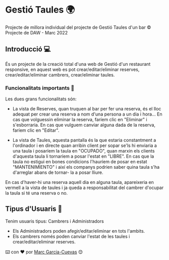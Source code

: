 # Gestió Taules 🌍

Projecte de millora individual del projecte de Gestió Taules d'un bar
© Projecte de DAW - Marc 2022

## Introducció 💻

És un projecte de la creació total d'una web de Gestió d'un restaurant responsive, en aquest web es pot crear/editar/eliminar reserves, crear/editar/eliminar cambrers, crear/eliminar taules.

### Funcionalitats importants 🚧

Les dues grans funcionalitats són:
- La vista de Reserves, quan truquen al bar per fer una reserva, és el lloc adequat per crear una reserva a nom d'una persona a un dia i hora...
En cas que volguessin eliminar la reserva, faríem clic en "Eliminar" i s'esborraria.
En cas que vulguem canviar alguna dada de la reserva, faríem clic en "Editar".

- La vista de Taules, aquesta pantalla és la que estaria constantment a l'ordinador i en directe quan arribin client per sopar se'ls hi enviaria a una taula i posaríem la taula en "OCUPADO", quan marxin els clients d'aquesta taula li tornaríem a posar l'estat en "LIBRE". En cas que la taula no estigui en bones condicions l'hauríem de posar en estat "MANTENIMIENTO" i així els companys podrien saber quina taula s'ha d'arreglar abans de tornar- la a posar lliure.

En cas d'haver-hi una reserva aquell dia en alguna taula, apareixeria en vermell a la vista de taules i ja queda a responsabilitat del cambrer d'ocupar la taula si té una reserva o no.

## Tipus d'Usuaris 🔧

Tenim usuaris tipus: Cambrers i Administradors

- Els Administradors poden afegir/editar/eliminar en tots l'ambits.
- Els cambrers només poden canviar l'estat de les taules i crear/editar/eliminar reserves.

⌨️ con ❤️ por [Marc Garcia-Cuevas](https://github.com/marccgarciia) 😊

